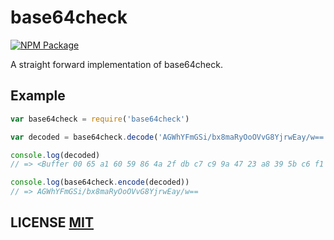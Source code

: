# base64check

[![NPM Package](https://img.shields.io/npm/v/base64check.svg?style=flat-square)](https://www.npmjs.org/package/base64check)

A straight forward implementation of base64check.


## Example

```javascript
var base64check = require('base64check')

var decoded = base64check.decode('AGWhYFmGSi/bx8maRyOoOVvG8YjrwEay/w==')

console.log(decoded)
// => <Buffer 00 65 a1 60 59 86 4a 2f db c7 c9 9a 47 23 a8 39 5b c6 f1 88 eb>

console.log(base64check.encode(decoded))
// => AGWhYFmGSi/bx8maRyOoOVvG8YjrwEay/w==
```


## LICENSE [MIT](LICENSE)
